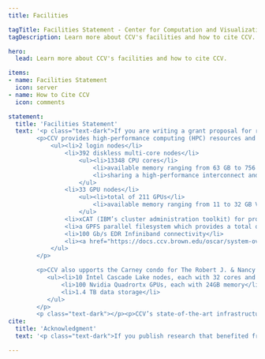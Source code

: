 ```yaml
---
title: Facilities

tagTitle: Facilities Statement - Center for Computation and Visualization
tagDescription: Learn more about CCV's facilities and how to cite CCV.

hero:
  lead: Learn more about CCV's facilities and how to cite CCV.

items:
- name: Facilities Statement
  icon: server
- name: How to Cite CCV
  icon: comments

statement:
  title: 'Facilities Statement'
  text: '<p class="text-dark">If you are writing a grant proposal for research that will use CCV facilities, please use the following text as a short description of our facilities:</p>
        <p>CCV provides high-performance computing (HPC) resources and scientific computing expertise to Brown University’s research community. Oscar, CCV’s primary research computing cluster, has
            <ul><li>2 login nodes</li>
                <li>392 diskless multi-core nodes</li>
                    <ul><li>13348 CPU cores</li>
                        <li>available memory ranging from 63 GB to 756 GB per node</li>
                        <li>sharing a high-performance interconnect and file system and running Red Hat Enterprise Linux 7.3</li>
                    </ul>
                <li>33 GPU nodes</li>
                    <ul><li>total of 211 GPUs</li>
                        <li>available memory ranging from 11 to 32 GB VRAM per GPU</li>
                    </ul>
                <li>xCAT (IBM’s cluster administration toolkit) for provisioning all nodes</li>
                <li>a GPFS parallel filesystem which provides a total of 3 PB of usable storage space</li>
                <li>100 Gb/s EDR Infiniband connectivity</li>
                <li><a href="https://docs.ccv.brown.edu/oscar/system-overview" target="_blank">For more technical details, please see this link.</a></li>
            </ul>
        </p>

        <p>CCV also upports the Carney condo for The Robert J. & Nancy D. Carney Institute for Brain Science. The condo has
           <ul><li>10 Intel Cascade Lake nodes, each with 32 cores and 376GB memory</li>
               <li>100 Nvidia Quadrortx GPUs, each with 24GB memory</li>
               <li>1.4 TB data storage</li>
           </ul>
        </p>
        <p class="text-dark"></p><p>CCV’s state-of-the-art infrastructure is maintained and operated by CCV staff, who have extensive experience in operating shared computational clusters. CCV staff members are responsible for scheduled maintenance, access control, and integration with research-specific hardware as required by researchers. A large collection of software is available on Oscar, including: R, Matlab, Mathematica, Maple, and a large range of optimized math and science libraries and domain-specific applications. CCV staff members are available to assist with the acquisition and installation of any applications not already available on Oscar. CCV staff members are also available to consult on research projects and work directly to support and develop the advanced computational methods used by researchers at Brown. Please contact us if you need a more detailed description.</p>'
cite:
  title: 'Acknowledgment'
  text: '<p class="text-dark">If you publish research that benefited from the use of CCV services or resources, we would greatly appreciate an acknowledgment that states:</p><p>This research [Part of this research] was conducted using [computational/visualization] resources and services at the Center for Computation and Visualization, Brown University.</p>'

---
```

